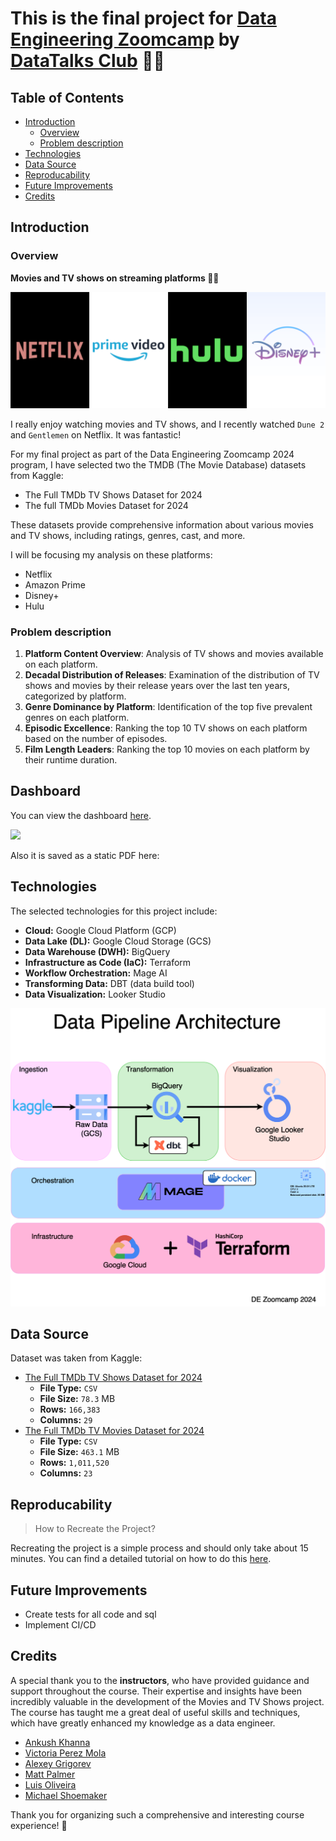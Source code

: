 # This is the final project for [Data Engineering Zoomcamp](https://github.com/DataTalksClub/data-engineering-zoomcamp) by [DataTalks Club](https://datatalks.club)  🚀😤


## Table of Contents

- [Introduction](#introduction)
   - [Overview](#overview)
   - [Problem description](#problem-description)
- [Technologies](#technologies)
- [Data Source](#data-source)
- [Reproducability](#reproducability)
- [Future Improvements](#future-improvements)
- [Credits](#credits)



## Introduction

### Overview

**Movies and TV shows on streaming platforms 🎥🍿**

![Movies and TV shows](/recreate_project/static/040_project_logo.svg)

I really enjoy watching movies and TV shows, and I recently watched `Dune 2` and `Gentlemen` on Netflix. It was fantastic! 

For my final project as part of the Data Engineering Zoomcamp 2024 program, I have selected two the TMDB (The Movie Database) datasets from Kaggle: 

- The Full TMDb TV Shows Dataset for 2024 
- The full TMDb Movies Dataset for 2024

These datasets provide comprehensive information about various movies and TV shows, including ratings, genres, cast, and more.

I will be focusing my analysis on these platforms: 

- Netflix
- Amazon Prime
- Disney+
- Hulu


### Problem description


1. **Platform Content Overview**: Analysis of TV shows and movies available on each platform.
2. **Decadal Distribution of Releases**: Examination of the distribution of TV shows and movies by their release years over the last ten years, categorized by platform.
3. **Genre Dominance by Platform**: Identification of the top five prevalent genres on each platform.
4. **Episodic Excellence**: Ranking the top 10 TV shows on each platform based on the number of episodes.
5. **Film Length Leaders**: Ranking the top 10 movies on each platform by their runtime duration.

## Dashboard

You can view the dashboard [here](https://lookerstudio.google.com/reporting/7ef1cb87-8bd6-4b62-8946-3ea0e79a7ea6).

![](/recreate_project/static/060_lookerstudio_report.gif)


Also it is saved as a static PDF here: 


## Technologies

The selected technologies for this project include:

- **Cloud:** Google Cloud Platform (GCP)
- **Data Lake (DL):** Google Cloud Storage (GCS)
- **Data Warehouse (DWH):** BigQuery
- **Infrastructure as Code (IaC):** Terraform
- **Workflow Orchestration:** Mage AI
- **Transforming Data:** DBT (data build tool)
- **Data Visualization:** Looker Studio

![Architecture diagram](/recreate_project/static/050_data_pipeline_architecture.png)


## Data Source

Dataset was taken from Kaggle:

 - [The Full TMDb TV Shows Dataset for 2024](https://www.kaggle.com/datasets/asaniczka/full-tmdb-tv-shows-dataset-2023-150k-shows)
    - **File Type:** `CSV`
    - **File Size:** `78.3` MB
    - **Rows:** `166,383`
    - **Columns:** `29`
 - [The Full TMDb TV Movies Dataset for 2024](https://www.kaggle.com/datasets/asaniczka/tmdb-movies-dataset-2023-930k-movies)
    - **File Type:** `CSV`
    - **File Size:** `463.1` MB
    - **Rows:** `1,011,520`
    - **Columns:** `23`

## Reproducability

>How to Recreate the Project? 

Recreating the project is a simple process and should only take about 15 minutes. You can find a detailed tutorial on how to do this [here](/recreate_project/how_to.md).

## Future Improvements

- Create tests for all code and sql
- Implement CI/CD

## Credits

A special thank you to the **instructors**, who have provided guidance and support throughout the course. Their expertise and insights have been incredibly valuable in the development of the Movies and TV Shows project. The course has taught me a great deal of useful skills and techniques, which have greatly enhanced my knowledge as a data engineer.

- [Ankush Khanna](https://linkedin.com/in/ankushkhanna2)
- [Victoria Perez Mola](https://www.linkedin.com/in/victoriaperezmola/)
- [Alexey Grigorev](https://linkedin.com/in/agrigorev)
- [Matt Palmer](https://www.linkedin.com/in/matt-palmer/)
- [Luis Oliveira](https://www.linkedin.com/in/lgsoliveira/)
- [Michael Shoemaker](https://www.linkedin.com/in/michaelshoemaker1/)

Thank you for organizing such a comprehensive and interesting course experience! 🙏
